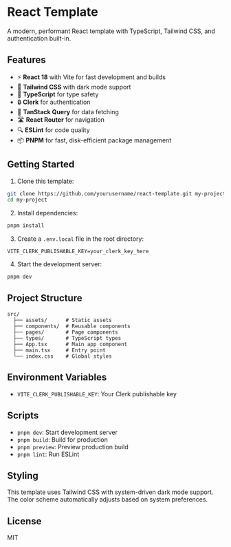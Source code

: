 # React Template

A modern, performant React template with TypeScript, Tailwind CSS, and authentication built-in.

## Features

- ⚡️ **React 18** with Vite for fast development and builds
- 🎨 **Tailwind CSS** with dark mode support
- 📘 **TypeScript** for type safety
- 🔒 **Clerk** for authentication
- 🔄 **TanStack Query** for data fetching
- 🛣️ **React Router** for navigation
- 🔍 **ESLint** for code quality
- 📦 **PNPM** for fast, disk-efficient package management

## Getting Started

1. Clone this template:
```bash
git clone https://github.com/yourusername/react-template.git my-project
cd my-project
```

2. Install dependencies:
```bash
pnpm install
```

3. Create a `.env.local` file in the root directory:
```env
VITE_CLERK_PUBLISHABLE_KEY=your_clerk_key_here
```

4. Start the development server:
```bash
pnpm dev
```

## Project Structure

```
src/
  ├── assets/      # Static assets
  ├── components/  # Reusable components
  ├── pages/       # Page components
  ├── types/       # TypeScript types
  ├── App.tsx      # Main app component
  ├── main.tsx     # Entry point
  └── index.css    # Global styles
```

## Environment Variables

- `VITE_CLERK_PUBLISHABLE_KEY`: Your Clerk publishable key

## Scripts

- `pnpm dev`: Start development server
- `pnpm build`: Build for production
- `pnpm preview`: Preview production build
- `pnpm lint`: Run ESLint

## Styling

This template uses Tailwind CSS with system-driven dark mode support. The color scheme automatically adjusts based on system preferences.

## License

MIT

